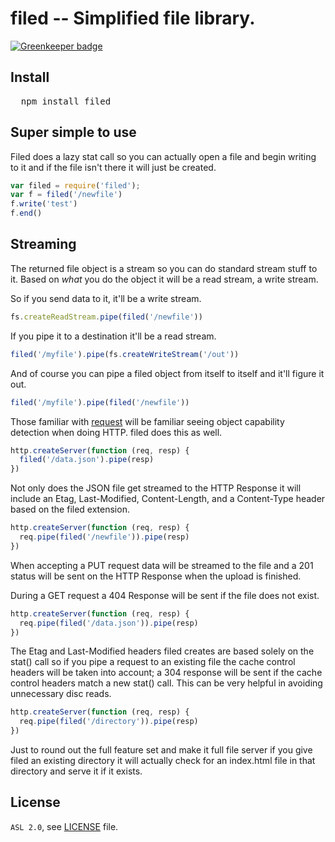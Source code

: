 # filed -- Simplified file library.

[![Greenkeeper badge](https://badges.greenkeeper.io/mikeal/filed.svg)](https://greenkeeper.io/)

## Install

<pre>
  npm install filed
</pre>

## Super simple to use

Filed does a lazy stat call so you can actually open a file and begin writing to it and if the file isn't there it will just be created.

```javascript
var filed = require('filed');
var f = filed('/newfile')
f.write('test')
f.end()
```

## Streaming

The returned file object is a stream so you can do standard stream stuff to it. Based on *what* you do the object it will be a read stream, a write stream.

So if you send data to it, it'll be a write stream.

```javascript
fs.createReadStream.pipe(filed('/newfile'))
```

If you pipe it to a destination it'll be a read stream.

```javascript
filed('/myfile').pipe(fs.createWriteStream('/out'))
```

And of course you can pipe a filed object from itself to itself and it'll figure it out.

```javascript
filed('/myfile').pipe(filed('/newfile'))
```

Those familiar with [request](http://github.com/mikeal/request) will be familiar seeing object capability detection when doing HTTP. filed does this as well.

```javascript
http.createServer(function (req, resp) {
  filed('/data.json').pipe(resp)
})
```

Not only does the JSON file get streamed to the HTTP Response it will include an Etag, Last-Modified, Content-Length, and a Content-Type header based on the filed extension.

```javascript
http.createServer(function (req, resp) {
  req.pipe(filed('/newfile')).pipe(resp)
})
```

When accepting a PUT request data will be streamed to the file and a 201 status will be sent on the HTTP Response when the upload is finished.

During a GET request a 404 Response will be sent if the file does not exist.

```javascript
http.createServer(function (req, resp) {
  req.pipe(filed('/data.json')).pipe(resp)
})
```

The Etag and Last-Modified headers filed creates are based solely on the stat() call so if you pipe a request to an existing file the cache control headers will be taken into account; a 304 response will be sent if the cache control headers match a new stat() call. This can be very helpful in avoiding unnecessary disc reads.

```javascript
http.createServer(function (req, resp) {
  req.pipe(filed('/directory')).pipe(resp)
})
```

Just to round out the full feature set and make it full file server if you give filed an existing directory it will actually check for an index.html file in that directory and serve it if it exists.

## License
`ASL 2.0`, see [LICENSE](LICENSE) file.
